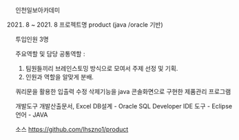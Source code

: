 인천일보아카데미

2021. 8 ~ 2021. 8
프로젝트명 product
(java /oracle 기반)

투입인원 3명

주요역할 및 담당
공통역할 :
1. 팀원들끼리 브레인스토밍 방식으로 모여서 주제 선정 및 기획.
2. 인원과 역할을 알맞게 분배.


쿼리문을 활용한 입출력 수정 삭제기능을
java 콘솔화면으로 구현한 제품관리 프로그램


개발도구
개발산출문서, Excel
DB설계 - Oracle SQL Developer
IDE 도구 - Eclipse
언어 - JAVA

소스 https://github.com/lhszno1/product
